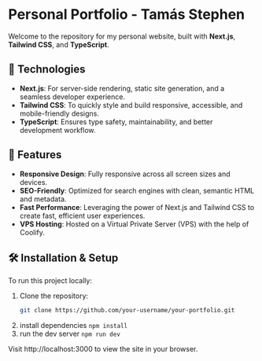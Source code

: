 # Personal Portfolio - Tamás Stephen

Welcome to the repository for my personal website, built with **Next.js**, **Tailwind CSS**, and **TypeScript**.

## 🚀 Technologies

- **Next.js**: For server-side rendering, static site generation, and a seamless developer experience.
- **Tailwind CSS**: To quickly style and build responsive, accessible, and mobile-friendly designs.
- **TypeScript**: Ensures type safety, maintainability, and better development workflow.

## 🌟 Features

- **Responsive Design**: Fully responsive across all screen sizes and devices.
- **SEO-Friendly**: Optimized for search engines with clean, semantic HTML and metadata.
- **Fast Performance**: Leveraging the power of Next.js and Tailwind CSS to create fast, efficient user experiences.
- **VPS Hosting**: Hosted on a Virtual Private Server (VPS) with the help of Coolify.

## 🛠 Installation & Setup

To run this project locally:

1. Clone the repository:
   ```bash
   git clone https://github.com/your-username/your-portfolio.git
   ```
2. install dependencies `npm install`
3. run the dev server `npm run dev`

Visit http://localhost:3000 to view the site in your browser.
